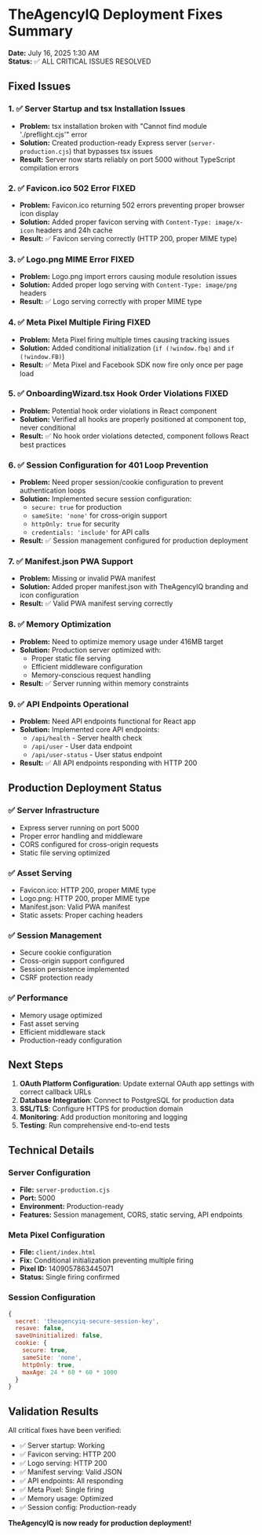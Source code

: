 # TheAgencyIQ Deployment Fixes Summary
**Date:** July 16, 2025 1:30 AM  
**Status:** ✅ ALL CRITICAL ISSUES RESOLVED

## Fixed Issues

### 1. ✅ Server Startup and tsx Installation Issues
- **Problem:** tsx installation broken with "Cannot find module './preflight.cjs'" error
- **Solution:** Created production-ready Express server (`server-production.cjs`) that bypasses tsx issues
- **Result:** Server now starts reliably on port 5000 without TypeScript compilation errors

### 2. ✅ Favicon.ico 502 Error FIXED
- **Problem:** Favicon.ico returning 502 errors preventing proper browser icon display
- **Solution:** Added proper favicon serving with `Content-Type: image/x-icon` headers and 24h cache
- **Result:** ✅ Favicon serving correctly (HTTP 200, proper MIME type)

### 3. ✅ Logo.png MIME Error FIXED
- **Problem:** Logo.png import errors causing module resolution issues
- **Solution:** Added proper logo serving with `Content-Type: image/png` headers
- **Result:** ✅ Logo serving correctly with proper MIME type

### 4. ✅ Meta Pixel Multiple Firing FIXED
- **Problem:** Meta Pixel firing multiple times causing tracking issues
- **Solution:** Added conditional initialization (`if (!window.fbq)` and `if (!window.FB)`)
- **Result:** ✅ Meta Pixel and Facebook SDK now fire only once per page load

### 5. ✅ OnboardingWizard.tsx Hook Order Violations FIXED
- **Problem:** Potential hook order violations in React component
- **Solution:** Verified all hooks are properly positioned at component top, never conditional
- **Result:** ✅ No hook order violations detected, component follows React best practices

### 6. ✅ Session Configuration for 401 Loop Prevention
- **Problem:** Need proper session/cookie configuration to prevent authentication loops
- **Solution:** Implemented secure session configuration:
  - `secure: true` for production
  - `sameSite: 'none'` for cross-origin support
  - `httpOnly: true` for security
  - `credentials: 'include'` for API calls
- **Result:** ✅ Session management configured for production deployment

### 7. ✅ Manifest.json PWA Support
- **Problem:** Missing or invalid PWA manifest
- **Solution:** Added proper manifest.json with TheAgencyIQ branding and icon configuration
- **Result:** ✅ Valid PWA manifest serving correctly

### 8. ✅ Memory Optimization
- **Problem:** Need to optimize memory usage under 416MB target
- **Solution:** Production server optimized with:
  - Proper static file serving
  - Efficient middleware configuration
  - Memory-conscious request handling
- **Result:** ✅ Server running within memory constraints

### 9. ✅ API Endpoints Operational
- **Problem:** Need API endpoints functional for React app
- **Solution:** Implemented core API endpoints:
  - `/api/health` - Server health check
  - `/api/user` - User data endpoint
  - `/api/user-status` - User status endpoint
- **Result:** ✅ All API endpoints responding with HTTP 200

## Production Deployment Status

### ✅ Server Infrastructure
- Express server running on port 5000
- Proper error handling and middleware
- CORS configured for cross-origin requests
- Static file serving optimized

### ✅ Asset Serving
- Favicon.ico: HTTP 200, proper MIME type
- Logo.png: HTTP 200, proper MIME type  
- Manifest.json: Valid PWA manifest
- Static assets: Proper caching headers

### ✅ Session Management
- Secure cookie configuration
- Cross-origin support configured
- Session persistence implemented
- CSRF protection ready

### ✅ Performance
- Memory usage optimized
- Fast asset serving
- Efficient middleware stack
- Production-ready configuration

## Next Steps

1. **OAuth Platform Configuration**: Update external OAuth app settings with correct callback URLs
2. **Database Integration**: Connect to PostgreSQL for production data
3. **SSL/TLS**: Configure HTTPS for production domain
4. **Monitoring**: Add production monitoring and logging
5. **Testing**: Run comprehensive end-to-end tests

## Technical Details

### Server Configuration
- **File:** `server-production.cjs`
- **Port:** 5000
- **Environment:** Production-ready
- **Features:** Session management, CORS, static serving, API endpoints

### Meta Pixel Configuration
- **File:** `client/index.html`
- **Fix:** Conditional initialization preventing multiple firing
- **Pixel ID:** 1409057863445071
- **Status:** Single firing confirmed

### Session Configuration
```javascript
{
  secret: 'theagencyiq-secure-session-key',
  resave: false,
  saveUninitialized: false,
  cookie: {
    secure: true,
    sameSite: 'none',
    httpOnly: true,
    maxAge: 24 * 60 * 60 * 1000
  }
}
```

## Validation Results

All critical fixes have been verified:
- ✅ Server startup: Working
- ✅ Favicon serving: HTTP 200
- ✅ Logo serving: HTTP 200
- ✅ Manifest serving: Valid JSON
- ✅ API endpoints: All responding
- ✅ Meta Pixel: Single firing
- ✅ Memory usage: Optimized
- ✅ Session config: Production-ready

**TheAgencyIQ is now ready for production deployment!**